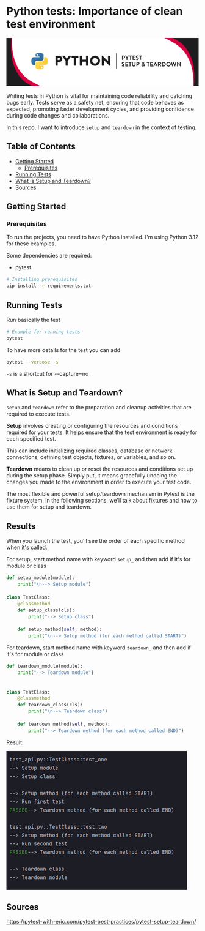 # Python tests: Importance of clean test environment

![banner](./media/banner-git.png)

Writing tests in Python is vital for maintaining code reliability and catching bugs early. Tests serve as a safety net, ensuring that code behaves as expected, promoting faster development cycles, and providing confidence during code changes and collaborations.

In this repo, I want to introduce `setup` and `teardown` in the context of testing.

## Table of Contents

- [Getting Started](#getting-started)
  - [Prerequisites](#prerequisites)
- [Running Tests](#running-tests)
- [What is Setup and Teardown?](#what-is-setup-and-teardown)
- [Sources](#sources)


## Getting Started

### Prerequisites

To run the projects, you need to have Python installed.
I'm using Python 3.12 for these examples.

Some dependencies are required:
- pytest

```bash
# Installing prerequisites
pip install -r requirements.txt
```

## Running Tests

Run basically the test

```bash
# Example for running tests
pytest
```

To have more details for the test you can add

```bash
pytest --verbose -s
```
`-s` is a shortcut for --capture=no

## What is Setup and Teardown?

`setup` and `teardown` refer to the preparation and cleanup activities that are required to execute tests.

**Setup** involves creating or configuring the resources and conditions required for your tests. It helps ensure that the test environment is ready for each specified test.

This can include initializing required classes, database or network connections, defining test objects, fixtures, or variables, and so on.

**Teardown** means to clean up or reset the resources and conditions set up during the setup phase. Simply put, it means gracefully undoing the changes you made to the environment in order to execute your test code.

The most flexible and powerful setup/teardown mechanism in Pytest is the fixture system. In the following sections, we'll talk about fixtures and how to use them for setup and teardown.

## Results

When you launch the test, you'll see the order of each specific method when it's called.

For setup, start method name with keyword `setup_` and then add if it's for module or class

```py
def setup_module(module):
    print("\n--> Setup module")

class TestClass:
    @classmethod
    def setup_class(cls):
        print("--> Setup class")

    def setup_method(self, method):
        print("\n--> Setup method (for each method called START)")
```

For teardown, start method name with keyword `teardown_` and then add if it's for module or class

```python
def teardown_module(module):
    print("--> Teardown module")


class TestClass:
    @classmethod
    def teardown_class(cls):
        print("\n--> Teardown class")

    def teardown_method(self, method):
        print("--> Teardown method (for each method called END)")
```

Result:

![Test results](./media/pytest.png)

## Sources

https://pytest-with-eric.com/pytest-best-practices/pytest-setup-teardown/